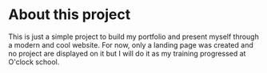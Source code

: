 # About this project
This is just a simple project to build my portfolio and present myself through a modern and cool website. For now, only a landing page was created and no project are displayed on it but I will do it as my training progressed at O'clock school.
